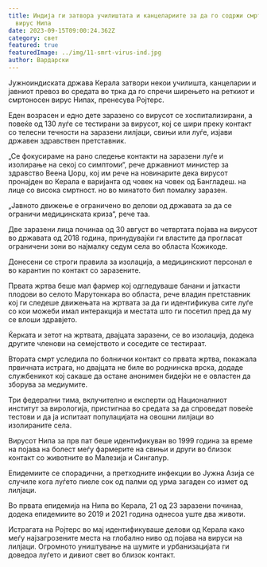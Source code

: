 ```yaml
---
title: Индија ги затвора училиштата и канцелариите за да го содржи смртоносниот
  вирус Нипа
date: 2023-09-15T09:00:24.362Z
category: свет
featured: true
featuredImage: ../img/11-smrt-virus-ind.jpg
author: Вардарски
---
```

Јужноиндиската држава Керала затвори некои училишта, канцеларии и јавниот превоз во средата во трка да го спречи ширењето на реткиот и смртоносен вирус Нипах, пренесува Ројтерс.

Еден возрасен и едно дете заразено со вирусот се хоспитализирани, а повеќе од 130 луѓе се тестирани за вирусот, кој се шири преку контакт со телесни течности на заразени лилјаци, свињи или луѓе, изјави државен здравствен претставник.

„Се фокусираме на рано следење контакти на заразени луѓе и изолирање на секој со симптоми“, рече државниот министер за здравство Веена Џорџ, кој им рече на новинарите дека вирусот пронајден во Керала е варијанта од човек на човек од Бангладеш. на лице со висока смртност. но во минатото бил помалку заразен.

„Јавното движење е ограничено во делови од државата за да се ограничи медицинската криза“, рече таа.

Две заразени лица починаа од 30 август во четвртата појава на вирусот во државата од 2018 година, принудувајќи ги властите да прогласат ограничени зони во најмалку седум села во областа Кожикоде.

Донесени се строги правила за изолација, а медицинскиот персонал е во карантин по контакт со заразените.

Првата жртва беше мал фармер кој одгледуваше банани и јаткасти плодови во селото Марутонкара во областа, рече владин претставник кој ги следеше движењата на жртвата за да ги идентификува сите луѓе со кои можеби имал интеракција и местата што ги посетил пред да му се влоши здравјето.

Ќерката и зетот на жртвата, двајцата заразени, се во изолација, додека другите членови на семејството и соседите се тестираат.

Втората смрт уследила по болнички контакт со првата жртва, покажала првичната истрага, но двајцата не биле во роднинска врска, додаде службеникот кој сакаше да остане анонимен бидејќи не е овластен да зборува за медиумите.

Три федерални тима, вклучително и експерти од Националниот институт за вирологија, пристигнаа во средата за да спроведат повеќе тестови и да ја испитаат популацијата на овошни лилјаци во изолираните села.

Вирусот Нипа за прв пат беше идентификуван во 1999 година за време на појава на болест меѓу фармерите на свињи и други во близок контакт со животните во Малезија и Сингапур.

Епидемиите се спорадични, а претходните инфекции во Јужна Азија се случиле кога луѓето пиеле сок од палми од урма загаден со измет од лилјаци.

Во првата епидемија на Нипа во Керала, 21 од 23 заразени починаа, додека епидемиите во 2019 и 2021 година однесоа уште два животи.

Истрагата на Ројтерс во мај идентификуваше делови од Керала како меѓу најзагрозените места на глобално ниво од појава на вируси на лилјаци. Огромното уништување на шумите и урбанизацијата ги доведоа луѓето и дивиот свет во близок контакт.